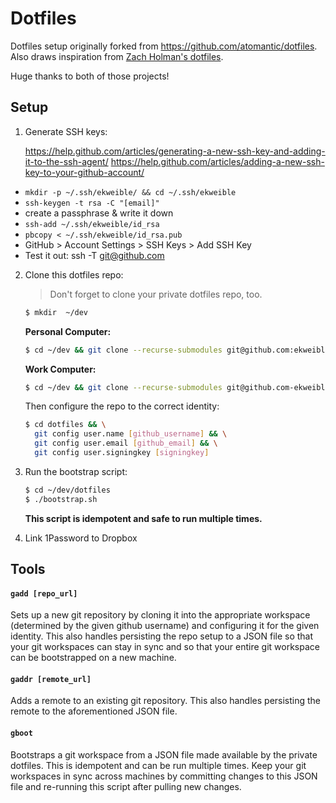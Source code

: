 # Dotfiles

Dotfiles setup originally forked from https://github.com/atomantic/dotfiles.
Also draws inspiration from [Zach Holman's dotfiles](https://github.com/holman/dotfiles).

Huge thanks to both of those projects!


## Setup

1. Generate SSH keys:

    https://help.github.com/articles/generating-a-new-ssh-key-and-adding-it-to-the-ssh-agent/
    https://help.github.com/articles/adding-a-new-ssh-key-to-your-github-account/

  - `mkdir -p ~/.ssh/ekweible/ && cd ~/.ssh/ekweible`
  - `ssh-keygen -t rsa -C "[email]"`
  - create a passphrase & write it down
  - `ssh-add ~/.ssh/ekweible/id_rsa`
  - `pbcopy < ~/.ssh/ekweible/id_rsa.pub`
  - GitHub > Account Settings > SSH Keys > Add SSH Key
  - Test it out: ssh -T git@github.com


2. Clone this dotfiles repo:

    > Don't forget to clone your private dotfiles repo, too.

    ```bash
    $ mkdir  ~/dev
    ```

    **Personal Computer:**
    ```bash
    $ cd ~/dev && git clone --recurse-submodules git@github.com:ekweible/dotfiles.git
    ```

    **Work Computer:**
    ```bash
    $ cd ~/dev && git clone --recurse-submodules git@github.com-ekweible:ekweible/dotfiles.git
    ```

    Then configure the repo to the correct identity:

    ```bash
    $ cd dotfiles && \
      git config user.name [github_username] && \
      git config user.email [github_email] && \
      git config user.signingkey [signingkey]
    ```


3. Run the bootstrap script:

    ```bash
    $ cd ~/dev/dotfiles
    $ ./bootstrap.sh
    ```

    **This script is idempotent and safe to run multiple times.**


4. Link 1Password to Dropbox


## Tools

#### `gadd [repo_url]`

Sets up a new git repository by cloning it into the appropriate workspace
(determined by the given github username) and configuring it for the given
identity. This also handles persisting the repo setup to a JSON file so that
your git workspaces can stay in sync and so that your entire git workspace can
be bootstrapped on a new machine.

#### `gaddr [remote_url]`

Adds a remote to an existing git repository. This also handles persisting the
remote to the aforementioned JSON file.

#### `gboot`

Bootstraps a git workspace from a JSON file made available by the private
dotfiles. This is idempotent and can be run multiple times. Keep your git
workspaces in sync across machines by committing changes to this JSON file and
re-running this script after pulling new changes.
